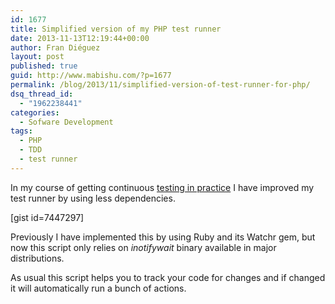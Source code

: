 ```yaml
---
id: 1677
title: Simplified version of my PHP test runner
date: 2013-11-13T12:19:44+00:00
author: Fran Diéguez
layout: post
published: true
guid: http://www.mabishu.com/?p=1677
permalink: /blog/2013/11/simplified-version-of-test-runner-for-php/
dsq_thread_id:
  - "1962238441"
categories:
  - Sofware Development
tags:
  - PHP
  - TDD
  - test runner
---
```

In my course of getting continuous <a title="Test your code with every change in your PHP files" href="http://www.mabishu.com/blog/2012/04/15/test-your-code-with-every-change-in-your-php-files/">testing in practice</a> I have improved my test runner by using less dependencies.

[gist id=7447297]

Previously I have implemented this by using Ruby and its Watchr gem, but now this script only relies on <em>inotifywait</em> binary available in major distributions.

As usual this script helps you to track your code for changes and if changed it will automatically run a bunch of actions.